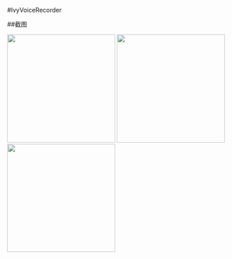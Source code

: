 #IvyVoiceRecorder

##截图

<img src="Screenshot_2017-02-25-13-14-35.png" width="250px"/>
<img src="Screenshot_2017-02-25-13-16-00.png" width="250px"/>
<img src="Screenshot_2017-02-25-13-16-22.png" width="250px"/>